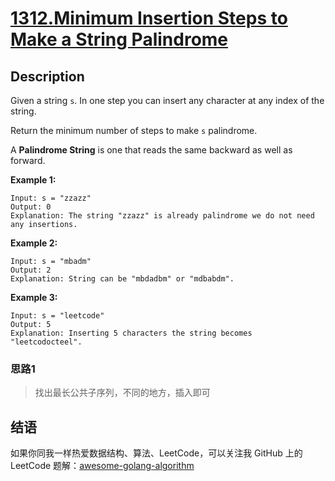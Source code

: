 # [1312.Minimum Insertion Steps to Make a String Palindrome][title]

## Description
Given a string `s`. In one step you can insert any character at any index of the string.

Return the minimum number of steps to make `s` palindrome.

A **Palindrome String** is one that reads the same backward as well as forward.

**Example 1:**

```
Input: s = "zzazz"
Output: 0
Explanation: The string "zzazz" is already palindrome we do not need any insertions.
```


**Example 2:**

```
Input: s = "mbadm"
Output: 2
Explanation: String can be "mbdadbm" or "mdbabdm".
```

**Example 3:**

```
Input: s = "leetcode"
Output: 5
Explanation: Inserting 5 characters the string becomes "leetcodocteel".
```

### 思路1

> 找出最长公共子序列，不同的地方，插入即可


## 结语

如果你同我一样热爱数据结构、算法、LeetCode，可以关注我 GitHub 上的 LeetCode 题解：[awesome-golang-algorithm][me]

[title]: https://leetcode.com/problems/minimum-insertion-steps-to-make-a-string-palindrome/
[me]: https://github.com/kylesliu/awesome-golang-algorithm
